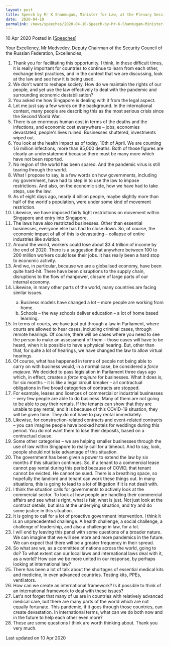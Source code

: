 ```yaml
---
layout: post
title: Speech by Mr K Shanmugam, Minister for Law, at the Plenary Session of the St. Petersburg International Legal Forum
date:  2020-04-10
permalink: /news/speeches/2020-04-10-Speech-by-Mr-K-Shanmugam-Minister-for-Law-at-the-Plenary-Session-of-SPILF
---
```


10 Apr 2020 Posted in [[Speeches](/news/speeches)]

Your Excellency, Mr Medvedev, Deputy Chairman of the Security Council of the Russian Federation,
Excellencies,

<ol type="1">
<li>Thank you for facilitating this opportunity. I think, in these difficult times, it is really important for countries to continue to learn from each other, exchange best practices, and in the context that we are discussing, look at the law and see how it is being used.</li>

<li>We don't want to reshape society. How do we maintain the rights of our people, and yet use the law effectively to deal with the pandemic and surrounding economic destabilisation?</li>

<li>You asked me how Singapore is dealing with it from the legal aspect.</li>

<li>Let me just say a few words on the background. In the international context, many people are describing this as the most serious crisis since the Second World War.</li>

<li>There is an enormous human cost in terms of the deaths and the infections, and economic cost everywhere – jobs, economies devastated, people's lives ruined. Businesses shuttered, investments wiped out.</li>

<li>You look at the health impact as of today, 10th of April. We are counting 1.6 million infections, more than 95,000 deaths. Both of those figures are clearly an understatement because there must be many more which have not been reported.</li>

<li>No region of the world has been spared. And the pandemic virus is still tearing through the world.</li>

<li>What I propose to say, is a few words on how governments, including my government, have had to step in to use the law to impose restrictions. And also, on the economic side, how we have had to take steps, use the law.</li>

<li>As of eight days ago, nearly 4 billion people, maybe slightly more than half of the world's population, were under some kind of movement restriction.</li>

<li>Likewise, we have imposed fairly tight restrictions on movement within Singapore and entry into Singapore.</li>

<li>The laws have also restricted businesses. Other than essential businesses, everyone else has had to close down. So, of course, the economic impact of all of this is devastating – collapse of entire industries like aviation.</li>

<li>Around the world, workers could lose about $3.4 trillion of income by the end of 2020. There is a suggestion that anywhere between 100 to 200 million workers could lose their jobs. It has really been a hard stop to economic activity.</li>

<li>And we, in particular, because we are a globalised economy, have been quite hard-hit. There have been disruptions to the supply chain, disruptions to the flow of manpower, closure of large parts of our internal economy.</li>

<li>Likewise, in many other parts of the world, many countries are facing similar issues.</li>

<ol type="a">
  <li>Business models have changed a lot – more people are working from home.</li>

  <li>Schools – the way schools deliver education – a lot of home based learning.</li>
</ol>

<li>In terms of courts, we have just put through a law in Parliament, where courts are allowed to hear cases, including criminal cases, through remote hearings. Of course, there will be cases where you need to see the person to make an assessment of them – those cases will have to be heard, when it is possible to have a physical hearing. But, other than that, for quite a lot of hearings, we have changed the law to allow virtual hearings.</li>

<li>Of course, what has happened in terms of people not being able to carry on with business would, in a normal case, be considered a <i>force majeure</i>. We decided to pass legislation in Parliament three days ago which, in effect, creates a <i>force majeure</i> for businesses. What it does is, for six months – it is like a legal circuit breaker – all contractual obligations in five broad categories of contracts are stopped.</li>

<li>For example, leases and licences of commercial or industrial businesses – very few people are able to do business. Many of them are not going to be able to pay their rentals. If the tenants can show that they are unable to pay rental, and it is because of this COVID-19 situation, they will be given time. They do not have to pay rental immediately.</li>

<li>Likewise, for construction-related contracts and event-related contracts – you can imagine people have booked hotels for weddings during this period. You do not want them to lose their deposits, based on a contractual clause.</li>

<li>Some other categories – we are helping smaller businesses through the use of law within Singapore to really call for a timeout. And to say, look, people should not take advantage of this situation.</li>

<li>The government has been given a power to extend the law by six months if this situation continues. So, if a tenant to a commercial lease cannot pay rental during this period because of COVID, that tenant cannot be evicted. He cannot be sued. There is a breathing space, so hopefully the landlord and tenant can work these things out. In many situations, this is going to lead to a lot of litigation if it is not dealt with.</li>

<li>I think the situation calls for governments to actively look at the commercial sector. To look at how people are handling their commercial affairs and see what is right, what is fair, what is just. Not just look at the contract details, but also at the underlying situation, and try and do some justice in this situation.</li>

<li>It is going to call for a lot of proactive government intervention. I think it is an unprecedented challenge. A health challenge, a social challenge, a challenge of leadership, and also a challenge in law, for a lot.</li>

<li>I will end by leaving this panel with some questions of a broader nature. We can imagine that we will see more and more pandemics in the future. We can expect that there will be a greater frequency in their spread.</li>

<li>So what are we, as a committee of nations across the world, going to do? To what extent can our local laws and international laws deal with it, as a world? How can we be more united in our response, by perhaps looking at international law?</li>

<li>There has been a lot of talk about the shortages of essential medical kits and medicine, in even advanced countries. Testing kits, PPEs, ventilators.</li>

<li>How can we create an international framework? Is it possible to think of an international framework to deal with these issues?</li>

<li>Let's not forget that many of us are in countries with relatively advanced medical care, but there are many parts of the world which are not equally fortunate. This pandemic, if it goes through those countries, can create devastation. In international terms, what can we do both now and in the future to help each other even more?</li>

<li>These are some questions I think are worth thinking about. Thank you very much.</li>
</ol>

<p class="right-side-updated">Last updated on 10 Apr 2020</p> 
